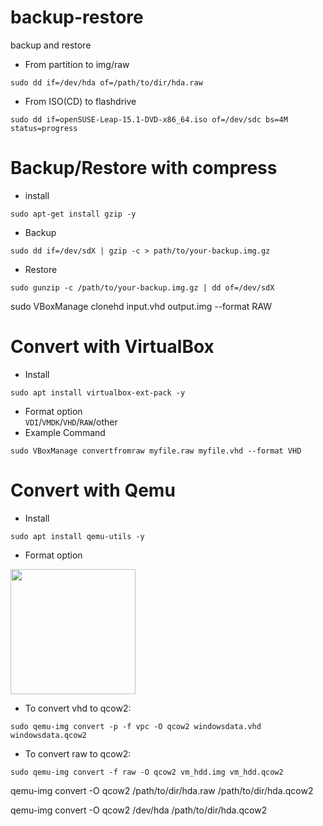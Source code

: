 # backup-restore
backup and restore
- From partition to img/raw <br>
```console
sudo dd if=/dev/hda of=/path/to/dir/hda.raw
```
- From ISO(CD) to flashdrive <br>
```console
sudo dd if=openSUSE-Leap-15.1-DVD-x86_64.iso of=/dev/sdc bs=4M status=progress
```
# Backup/Restore with compress
- install <br>
```console
sudo apt-get install gzip -y
```
- Backup <br>
```console
sudo dd if=/dev/sdX | gzip -c > path/to/your-backup.img.gz
```
- Restore <br>
```console
sudo gunzip -c /path/to/your-backup.img.gz | dd of=/dev/sdX
```

sudo VBoxManage clonehd input.vhd output.img --format RAW
# Convert with VirtualBox
- Install <br>
```console
sudo apt install virtualbox-ext-pack -y
```
- Format option <br>
```VDI```/```VMDK```/```VHD```/```RAW```/other
- Example Command <br>
```console
sudo VBoxManage convertfromraw myfile.raw myfile.vhd --format VHD
```
# Convert with Qemu
- Install <br>
```console
sudo apt install qemu-utils -y
```
- Format option<br>
<img src="https://user-images.githubusercontent.com/26719371/215086857-4c76bcf4-e5b9-4692-9dab-272a457bb909.jpg" width="200">

- To convert vhd to qcow2:
```console
sudo qemu-img convert -p -f vpc -O qcow2 windowsdata.vhd windowsdata.qcow2
```
- To convert raw to qcow2:
```console
sudo qemu-img convert -f raw -O qcow2 vm_hdd.img vm_hdd.qcow2
```
qemu-img convert -O qcow2 /path/to/dir/hda.raw /path/to/dir/hda.qcow2

qemu-img convert -O qcow2 /dev/hda /path/to/dir/hda.qcow2
